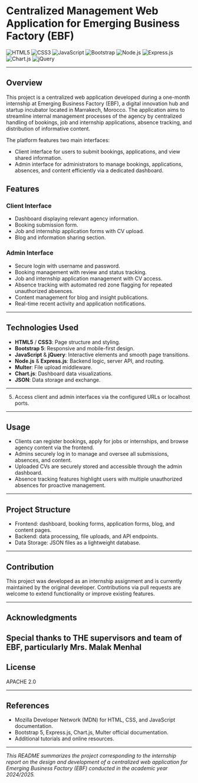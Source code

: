 # Centralized Management Web Application for Emerging Business Factory (EBF)

![HTML5](https://img.shields.io/badge/html5-%23E34F26.svg?logo=html5&logoColor=white)
![CSS3](https://img.shields.io/badge/css3-%231572B6.svg?logo=css3&logoColor=white)
![JavaScript](https://img.shields.io/badge/javascript-%23F7DF1E.svg?logo=javascript&logoColor=black)
![Bootstrap](https://img.shields.io/badge/bootstrap-%23563D7C.svg?logo=bootstrap&logoColor=white)
![Node.js](https://img.shields.io/badge/node.js-%23339933.svg?logo=node.js&logoColor=white)
![Express.js](https://img.shields.io/badge/express.js-%23404d59.svg?logo=express&logoColor=white)
![Chart.js](https://img.shields.io/badge/chart.js-%23FF6384.svg?logo=chartdotjs&logoColor=white)
![jQuery](https://img.shields.io/badge/jquery-%230769AD.svg?logo=jquery&logoColor=white)

---

## Overview

This project is a centralized web application developed during a one-month internship at Emerging Business Factory (EBF), a digital innovation hub and startup incubator located in Marrakech, Morocco. The application aims to streamline internal management processes of the agency by centralized handling of bookings, job and internship applications, absence tracking, and distribution of informative content.

The platform features two main interfaces:
- Client interface for users to submit bookings, applications, and view shared information.
- Admin interface for administrators to manage bookings, applications, absences, and content efficiently via a dedicated dashboard.


## Features

### Client Interface
- Dashboard displaying relevant agency information.
- Booking submission form.
- Job and internship application forms with CV upload.
- Blog and information sharing section.

### Admin Interface
- Secure login with username and password.
- Booking management with review and status tracking.
- Job and internship application management with CV access.
- Absence tracking with automated red zone flagging for repeated unauthorized absences.
- Content management for blog and insight publications.
- Real-time recent activity and application notifications.

---

## Technologies Used

- **HTML5** / **CSS3**: Page structure and styling.
- **Bootstrap 5**: Responsive and mobile-first design.
- **JavaScript** & **jQuery**: Interactive elements and smooth page transitions.
- **Node.js** & **Express.js**: Backend logic, server API, and routing.
- **Multer**: File upload middleware.
- **Chart.js**: Dashboard data visualizations.
- **JSON**: Data storage and exchange.

---

5. Access client and admin interfaces via the configured URLs or localhost ports.

---

## Usage

- Clients can register bookings, apply for jobs or internships, and browse agency content via the frontend.
- Admins securely log in to manage and oversee all submissions, absences, and content.
- Uploaded CVs are securely stored and accessible through the admin dashboard.
- Absence tracking features highlight users with multiple unauthorized absences for proactive management.

---

## Project Structure

- Frontend: dashboard, booking forms, application forms, blog, and content pages.
- Backend: data processing, file uploads, and API endpoints.
- Data Storage: JSON files as a lightweight database.

---

## Contribution

This project was developed as an internship assignment and is currently maintained by the original developer. Contributions via pull requests are welcome to extend functionality or improve existing features.

---

## Acknowledgments

Special thanks to THE supervisors and team of EBF, particularly Mrs. Malak Menhal
---

## License

APACHE 2.0

---

## References

- Mozilla Developer Network (MDN) for HTML, CSS, and JavaScript documentation.
- Bootstrap 5, Express.js, Chart.js, Multer official documentation.
- Additional tutorials and online resources.

---

*This README summarizes the project corresponding to the internship report on the design and development of a centralized web application for Emerging Business Factory (EBF) conducted in the academic year 2024/2025.*

